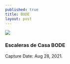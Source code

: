 ```yaml
---
published: true
title: BODE
layout: post
---
```



![]({{site.baseurl}}/images/EscalerasCBODE.jpg)

### Escaleras de Casa BODE
Capture Date: Aug 28, 2021.
